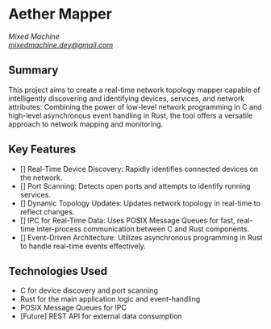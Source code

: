 # Aether Mapper

*Mixed Machine* <br />
*mixedmachine.dev@gmail.com*

## Summary

This project aims to create a real-time network topology mapper capable of intelligently discovering and identifying devices, services, and network attributes. Combining the power of low-level network programming in C and high-level asynchronous event handling in Rust, the tool offers a versatile approach to network mapping and monitoring.

## Key Features

- [] Real-Time Device Discovery: Rapidly identifies connected devices on the network.
- [] Port Scanning: Detects open ports and attempts to identify running services.
- [] Dynamic Topology Updates: Updates network topology in real-time to reflect changes.
- [] IPC for Real-Time Data: Uses POSIX Message Queues for fast, real-time inter-process communication between C and Rust components.
- [] Event-Driven Architecture: Utilizes asynchronous programming in Rust to handle real-time events effectively.

## Technologies Used

- C for device discovery and port scanning
- Rust for the main application logic and event-handling
- POSIX Message Queues for IPC
- [Future] REST API for external data consumption
